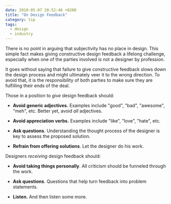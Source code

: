 ```yaml
---
date: 2010-05-07 20:52:46 +0200
title: "On Design Feedback"
category: tip
tags:
  - design
  - industry
---
```


There is no point in arguing that subjectivity has no place in design. This simple fact makes giving constructive design feedback a lifelong challenge, especially when one of the parties involved is not a designer by profession.

It goes without saying that failure to give constructive feedback slows down the design process and might ultimately veer it to the wrong direction. To avoid that, it is the responsibility of both parties to make sure they are fulfilling their ends of the deal.

Those in a position to *give* design feedback should:

- **Avoid generic adjectives.** Examples include "good", "bad", "awesome", "meh", etc. Better yet, avoid *all* adjectives.

- **Avoid appreciation verbs.** Examples include "like", "love", "hate", etc.

- **Ask questions**. Understanding the thought process of the designer is key to assess the proposed solution.

- **Refrain from offering solutions**. Let the designer do his work.

Designers *receiving* design feedback should:

- **Avoid taking things personally**. All criticism should be funneled through the work.

- **Ask questions**. Questions that help turn feedback into problem statements.

- **Listen.** And then listen some more.
